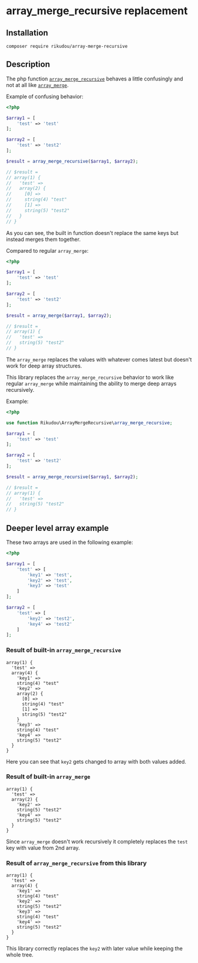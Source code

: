 # array_merge_recursive replacement

## Installation

`composer require rikudou/array-merge-recursive`

## Description

The php function [`array_merge_recursive`](https://www.php.net/manual/en/function.array-merge-recursive.php)
behaves a little confusingly and not at all like
[`array_merge`](https://www.php.net/manual/en/function.array-merge.php).

Example of confusing behavior:

```php
<?php

$array1 = [
    'test' => 'test'
];

$array2 = [
    'test' => 'test2'
];

$result = array_merge_recursive($array1, $array2);

// $result = 
// array(1) {
//   'test' =>
//   array(2) {
//     [0] =>
//     string(4) "test"
//     [1] =>
//     string(5) "test2"
//   }
// }
```

As you can see, the built in function doesn't replace the same
keys but instead merges them together.

Compared to regular `array_merge`:

```php
<?php

$array1 = [
    'test' => 'test'
];

$array2 = [
    'test' => 'test2'
];

$result = array_merge($array1, $array2);

// $result = 
// array(1) {
//   'test' =>
//   string(5) "test2"
// }
```

The `array_merge` replaces the values with whatever comes
latest but doesn't work for deep array structures.

This library replaces the `array_merge_recursive` behavior to work
like regular `array_merge` while maintaining the ability
to merge deep arrays recursively.

Example:

```php
<?php

use function Rikudou\ArrayMergeRecursive\array_merge_recursive;

$array1 = [
    'test' => 'test'
];

$array2 = [
    'test' => 'test2'
];

$result = array_merge_recursive($array1, $array2);

// $result = 
// array(1) {
//   'test' =>
//   string(5) "test2"
// }
```

## Deeper level array example

These two arrays are used in the following example:

```php
<?php

$array1 = [
    'test' => [
        'key1' => 'test',
        'key2' => 'test',
        'key3' => 'test'
    ]
];

$array2 = [
    'test' => [
        'key2' => 'test2',
        'key4' => 'test2'
    ]
];
```

### Result of built-in `array_merge_recursive`

```
array(1) {
  'test' =>
  array(4) {
    'key1' =>
    string(4) "test"
    'key2' =>
    array(2) {
      [0] =>
      string(4) "test"
      [1] =>
      string(5) "test2"
    }
    'key3' =>
    string(4) "test"
    'key4' =>
    string(5) "test2"
  }
}
```

Here you can see that `key2` gets changed to array with both values
added.

### Result of built-in `array_merge`

```
array(1) {
  'test' =>
  array(2) {
    'key2' =>
    string(5) "test2"
    'key4' =>
    string(5) "test2"
  }
}
```
Since `array_merge` doesn't work recursively it completely replaces
the `test` key with value from 2nd array.

### Result of `array_merge_recursive` from this library

```
array(1) {
  'test' =>
  array(4) {
    'key1' =>
    string(4) "test"
    'key2' =>
    string(5) "test2"
    'key3' =>
    string(4) "test"
    'key4' =>
    string(5) "test2"
  }
}
```

This library correctly replaces the `key2` with later value
while keeping the whole tree.
